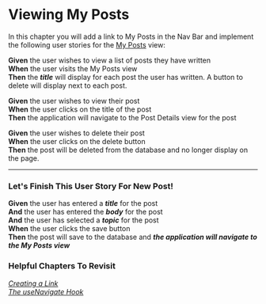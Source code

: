 # Viewing My Posts
In this chapter you will add a link to My Posts in the Nav Bar and implement the following user stories for the [My Posts](./LEARN_WIREFRAME.md#-my-posts) view:

**Given** the user wishes to view a list of posts they have written<br>
**When** the user visits the My Posts view<br>
**Then** the ***title*** will display for each post the user has written. A button to delete will display next to each post.

**Given** the user wishes to view their post<br>
**When** the user clicks on the title of the post<br>
**Then** the application will navigate to the Post Details view for the post

**Given** the user wishes to delete their post<br>
**When** the user clicks on the delete button<br>
**Then** the post will be deleted from the database and no longer display on the page. 

---

### Let's Finish This User Story For New Post!
**Given** the user has entered a ***title*** for the post<br>
**And** the user has entered the ***body*** for the post<br>
**And** the user has selected a ***topic*** for the post<br>
**When** the user clicks the save button<br>
**Then** the post will save to the database and ***the application will navigate to the My Posts view***

### Helpful Chapters To Revisit

*[Creating a Link](./REPAIR_ROUTES_INTRO.md#creating-a-link)*<br>
*[The useNavigate Hook](./REPAIR_EMPLOYEE_EDIT.md#the-usenavigate-hook)*